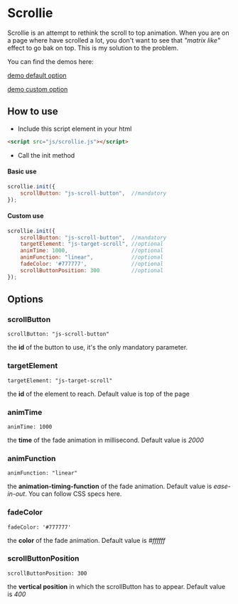 # Scrollie
Scrollie is an attempt to rethink the scroll to top animation. When you are on a page where have scrolled a lot, you don't want to see that *"matrix like"* effect to go bak on top. This is my solution to the problem.

You can find the demos here:

<a href="http://www.sorrentix.com/scrollie/demo/demo_no_options.html">demo default option</a>

<a href="http://www.sorrentix.com/scrollie/demo/demo_options.html">demo custom option</a>


## How to use
* Include this script element in your html
```html
<script src="js/scrollie.js"></script>
```
* Call the init method

#### Basic use
```javascript
scrollie.init({
	scrollButton: "js-scroll-button",  //mandatory
});
```
#### Custom use
```javascript
scrollie.init({
	scrollButton: "js-scroll-button",  //mandatory
	targetElement: "js-target-scroll", //optional
    animTime: 1000,                    //optional
    animFunction: "linear",            //optional
    fadeColor: '#777777',              //optional
    scrollButtonPosition: 300	       //optional
});
```
## Options
### scrollButton
```
scrollButton: "js-scroll-button" 
```
the **id** of the button to use, it's the only mandatory parameter.

### targetElement
```
targetElement: "js-target-scroll"
```
the **id** of the element to reach. Default value is top of the page

### animTime
```
animTime: 1000
```
the **time** of the fade animation in millisecond. Default value is *2000*

### animFunction
```
animFunction: "linear"
```
the **animation-timing-function** of the fade animation. Default value is *ease-in-out*. You can follow CSS specs here.

### fadeColor
```
fadeColor: '#777777'
```
the **color** of the fade animation. Default value is *#ffffff*


### scrollButtonPosition
```
scrollButtonPosition: 300
```
the **vertical position** in which the scrollButton has to appear. Default value is *400*
